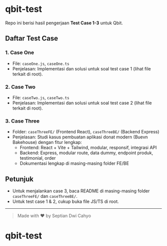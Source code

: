 # qbit-test

Repo ini berisi hasil pengerjaan **Test Case 1-3** untuk Qbit.

## Daftar Test Case

### 1. Case One

- File: `caseOne.js`, `caseOne.ts`
- Penjelasan: Implementasi dan solusi untuk soal test case 1 (lihat file terkait di root).

### 2. Case Two

- File: `caseTwo.js`, `caseTwo.ts`
- Penjelasan: Implementasi dan solusi untuk soal test case 2 (lihat file terkait di root).

### 3. Case Three

- Folder: `caseThreeFE/` (Frontend React), `caseThreeBE/` (Backend Express)
- Penjelasan: Studi kasus pembuatan aplikasi donat modern (Buevn Bakehouse) dengan fitur lengkap:
  - Frontend: React + Vite + Tailwind, modular, responsif, integrasi API
  - Backend: Express, modular route, data dummy, endpoint produk, testimonial, order
  - Dokumentasi lengkap di masing-masing folder FE/BE

## Petunjuk

- Untuk menjalankan case 3, baca README di masing-masing folder `caseThreeFE/` dan `caseThreeBE/`.
- Untuk test case 1 & 2, cukup buka file JS/TS di root.

---

> Made with ❤️ by Septian Dwi Cahyo
# qbit-test
